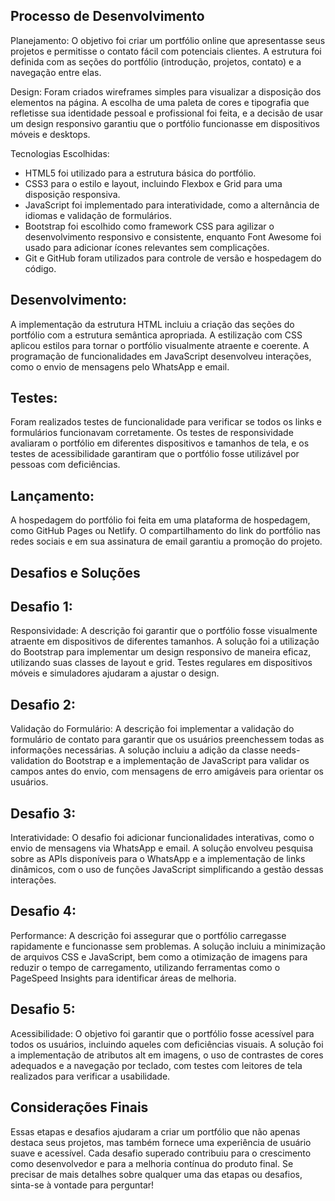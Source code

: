 ## Processo de Desenvolvimento

Planejamento: O objetivo foi criar um portfólio online que apresentasse seus projetos e permitisse o contato fácil com potenciais clientes. A estrutura foi definida com as seções do portfólio (introdução, projetos, contato) e a navegação entre elas.

Design: Foram criados wireframes simples para visualizar a disposição dos elementos na página. A escolha de uma paleta de cores e tipografia que refletisse sua identidade pessoal e profissional foi feita, e a decisão de usar um design responsivo garantiu que o portfólio funcionasse em dispositivos móveis e desktops.

Tecnologias Escolhidas: 
- HTML5 foi utilizado para a estrutura básica do portfólio.
- CSS3 para o estilo e layout, incluindo Flexbox e Grid para uma disposição responsiva. 
- JavaScript foi implementado para interatividade, como a alternância de idiomas e validação de formulários.
- Bootstrap foi escolhido como framework CSS para agilizar o desenvolvimento responsivo e consistente, enquanto Font Awesome foi usado para adicionar ícones relevantes sem complicações. 
- Git e GitHub foram utilizados para controle de versão e hospedagem do código.

## Desenvolvimento:
 A implementação da estrutura HTML incluiu a criação das seções do portfólio com a estrutura semântica apropriada. A estilização com CSS aplicou estilos para tornar o portfólio visualmente atraente e coerente. A programação de funcionalidades em JavaScript desenvolveu interações, como o envio de mensagens pelo WhatsApp e email.

## Testes:
 Foram realizados testes de funcionalidade para verificar se todos os links e formulários funcionavam corretamente. Os testes de responsividade avaliaram o portfólio em diferentes dispositivos e tamanhos de tela, e os testes de acessibilidade garantiram que o portfólio fosse utilizável por pessoas com deficiências.

## Lançamento:
 A hospedagem do portfólio foi feita em uma plataforma de hospedagem, como GitHub Pages ou Netlify. O compartilhamento do link do portfólio nas redes sociais e em sua assinatura de email garantiu a promoção do projeto.

## Desafios e Soluções

## Desafio 1:
 Responsividade: A descrição foi garantir que o portfólio fosse visualmente atraente em dispositivos de diferentes tamanhos. A solução foi a utilização do Bootstrap para implementar um design responsivo de maneira eficaz, utilizando suas classes de layout e grid. Testes regulares em dispositivos móveis e simuladores ajudaram a ajustar o design.

## Desafio 2:
 Validação do Formulário: A descrição foi implementar a validação do formulário de contato para garantir que os usuários preenchessem todas as informações necessárias. A solução incluiu a adição da classe needs-validation do Bootstrap e a implementação de JavaScript para validar os campos antes do envio, com mensagens de erro amigáveis para orientar os usuários.

## Desafio 3:
 Interatividade: O desafio foi adicionar funcionalidades interativas, como o envio de mensagens via WhatsApp e email. A solução envolveu pesquisa sobre as APIs disponíveis para o WhatsApp e a implementação de links dinâmicos, com o uso de funções JavaScript simplificando a gestão dessas interações.

## Desafio 4:
 Performance: A descrição foi assegurar que o portfólio carregasse rapidamente e funcionasse sem problemas. A solução incluiu a minimização de arquivos CSS e JavaScript, bem como a otimização de imagens para reduzir o tempo de carregamento, utilizando ferramentas como o PageSpeed Insights para identificar áreas de melhoria.

## Desafio 5:
 Acessibilidade: O objetivo foi garantir que o portfólio fosse acessível para todos os usuários, incluindo aqueles com deficiências visuais. A solução foi a implementação de atributos alt em imagens, o uso de contrastes de cores adequados e a navegação por teclado, com testes com leitores de tela realizados para verificar a usabilidade.

## Considerações Finais
Essas etapas e desafios ajudaram a criar um portfólio que não apenas destaca seus projetos, mas também fornece uma experiência de usuário suave e acessível. Cada desafio superado contribuiu para o crescimento como desenvolvedor e para a melhoria contínua do produto final. Se precisar de mais detalhes sobre qualquer uma das etapas ou desafios, sinta-se à vontade para perguntar!